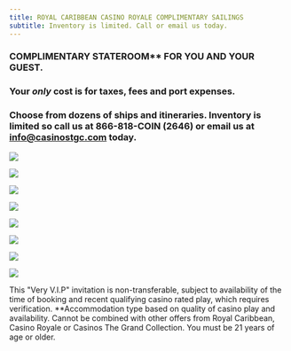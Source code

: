 ```yaml
---
title: ROYAL CARIBBEAN CASINO ROYALE COMPLIMENTARY SAILINGS
subtitle: Inventory is limited. Call or email us today.
---
```

### C﻿OMPLIMENTARY STATEROOM\*\* FOR YOU AND YOUR GUEST.

### Y﻿our *only* cost is for taxes, fees and port expenses.

### Choose from dozens of ships and itineraries.  Inventory is limited so call us at 866-818-COIN (2646) or email us at info@casinostgc.com today.

![](/uploads/ctgc-preferred-partner-royal-caribbean.jpg)

![](/uploads/2023-01-04-rccl-casino-free-1-ver-2-.jpg)

![](/uploads/2023-01-04-rccl-casino-free-2.jpg)

![](/uploads/2023-01-04-rccl-casino-free-3.jpg)

![](/uploads/2023-01-04-rccl-casino-free-4.jpg)

![](/uploads/2023-01-04-rccl-casino-free-5.jpg)

![](/uploads/2023-01-04-rccl-casino-free-6.jpg)

![](/uploads/2023-01-04-rccl-casino-free-7.jpg)

T﻿his "Very V.I.P" invitation is non-transferable, subject to availability of the time of booking and recent qualifying casino rated play, which requires verification.  \*\*Accommodation type based on quality of casino play and availability. Cannot be combined with other offers from Royal Caribbean, Casino Royale or Casinos The Grand Collection.  You must be 21 years of age or older.